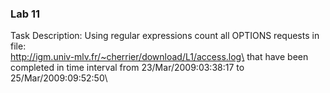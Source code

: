 ### Lab 11
Task Description:
Using regular expressions count all OPTIONS requests in file:\
http://igm.univ-mlv.fr/~cherrier/download/L1/access.log\
that have been completed in time interval from 23/Mar/2009:03:38:17 to 25/Mar/2009:09:52:50\
